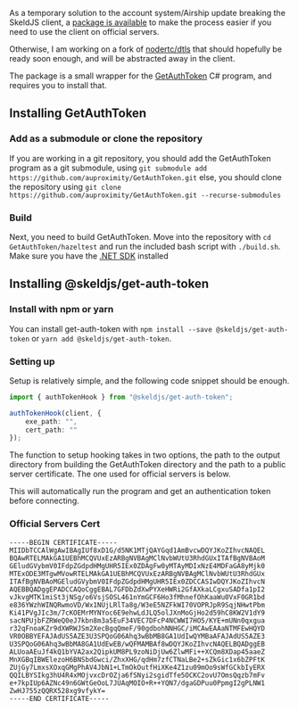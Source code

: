 As a temporary solution to the account system/Airship update breaking the SkeldJS client, a [package is available](https://npmjs.com/package/@skeldjs/get-auth-token) to make the process easier if you need to use the client on official servers.

Otherwise, I am working on a fork of [nodertc/dtls](https://github.com/nodertc/dtls) that should hopefully be ready soon enough, and will be abstracted away in the client.

The package is a small wrapper for the [GetAuthToken](https://github.com/auproximity/GetAuthToken) C# program, and requires you to install that.

## Installing GetAuthToken

### Add as a submodule or clone the repository
If you are working in a git repository, you should add the GetAuthToken program as a git submodule, using `git submodule add https://github.com/auproximity/GetAuthToken.git` else, you should clone the repository using `git clone https://github.com/auproximity/GetAuthToken.git --recurse-submodules`

### Build
Next, you need to build GetAuthToken. Move into the repository with `cd GetAuthToken/hazeltest` and run the included bash script with `./build.sh`. Make sure you have the [.NET SDK](https://dotnet.microsoft.com/download) installed

## Installing @skeldjs/get-auth-token

### Install with npm or yarn
You can install get-auth-token with `npm install --save @skeldjs/get-auth-token` or `yarn add @skeldjs/get-auth-token`.

### Setting up
Setup is relatively simple, and the following code snippet should be enough.
```ts
import { authTokenHook } from "@skeldjs/get-auth-token";

authTokenHook(client, {
    exe_path: "",
    cert_path: ""
});
```

The function to setup hooking takes in two options, the path to the output directory from building the GetAuthToken directory and the path to a public server certificate. The one used for official servers is below.

This will automatically run the program and get an authentication token before connecting.

### Official Servers Cert
```
-----BEGIN CERTIFICATE-----
MIIDbTCCAlWgAwIBAgIUf8xD1G/d5NK1MTjQAYGqd1AmBvcwDQYJKoZIhvcNAQEL
BQAwRTELMAkGA1UEBhMCQVUxEzARBgNVBAgMClNvbWUtU3RhdGUxITAfBgNVBAoM
GEludGVybmV0IFdpZGdpdHMgUHR5IEx0ZDAgFw0yMTAyMDIxNzE4MDFaGA8yMjk0
MTExODE3MTgwMVowRTELMAkGA1UEBhMCQVUxEzARBgNVBAgMClNvbWUtU3RhdGUx
ITAfBgNVBAoMGEludGVybmV0IFdpZGdpdHMgUHR5IEx0ZDCCASIwDQYJKoZIhvcN
AQEBBQADggEPADCCAQoCggEBAL7GFDbZdXwPYXeHWRi2GfAXkaLCgxuSADfa1pI2
vJkvgMTK1miSt3jNSg/o6VsjSOSL461nYmGCF6Ho3fMhnefOhKaaWu0VxF0GR1bd
e836YWzhWINQRwmoVD/Wx1NUjLRlTa8g/W3eE5NZFkWI70VOPRJpR9SqjNHwtPbm
Ki41PVgJIc3m/7cKOEMrMYNYoc6E9ehwLdJLQ5olJXnMoGjHo2d59hC8KW2V1dY9
sacNPUjbFZRWeQ0eJ7kbn8m3a5EuF34VEC7DFcP4NCWWI7HO5/KYE+mUNn0qxgua
r32qFnoaKZr9dXWRWJSm2XecBgqQmeF/90gdbohNNHGC/iMCAwEAAaNTMFEwHQYD
VR0OBBYEFAJAdUS5AZE3U3SPQoG06Ahq3wBbMB8GA1UdIwQYMBaAFAJAdUS5AZE3
U3SPQoG06Ahq3wBbMA8GA1UdEwEB/wQFMAMBAf8wDQYJKoZIhvcNAQELBQADggEB
ALUoaAEuJf4kQ1bYVA2ax2QipkUM8PL9zoNiDjUw6ZlwMFi++XCQm8XDap45aaeZ
MnXGBqIBWElezoH6BNSbdGwci/ZhxXHG/qdHm7zfCTNaLBe2+sZkGic1x6bZPFtK
ZUjGy7LmxsXOxqGMgPhAV4JbN1+LTmOkOutfHiXKe4Z1zu09mOo9sWfGCkbIyERX
QQILBYSIkg3hU4R4xMOjvxcDrOZja6fSNyi2sgidTfe5OCKC2ovU7OmsQqzb7mFv
e+7kpIUp6AZNc49n6GWtGeOoL7JUAqMOIO+R++YQN7/dgaGDPuu0PpmgI2gPLNW1
ZwHJ755zQQRX528xg9vfykY=
-----END CERTIFICATE-----
```
